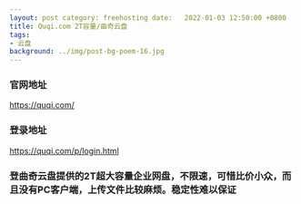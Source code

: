 ```yaml
---
layout: post category: freehosting date:   2022-01-03 12:50:00 +0800
title: Quqi.com 2T容量/曲奇云盘
tags:
- 云盘
background: ../img/post-bg-poem-16.jpg
---
```




### 官网地址<br>
https://quqi.com/

### 登录地址<br>
https://quqi.com/p/login.html

### 登曲奇云盘提供的2T超大容量企业网盘，不限速，可惜比价小众，而且没有PC客户端，上传文件比较麻烦。稳定性难以保证<br>